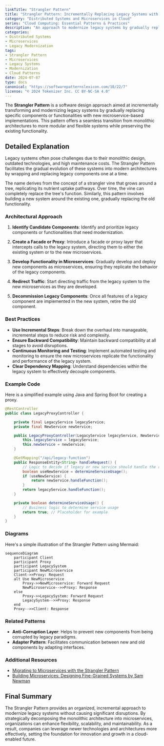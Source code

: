 ```yaml
---
linkTitle: "Strangler Pattern"
title: "Strangler Pattern: Incrementally Replacing Legacy Systems with Microservices"
category: "Distributed Systems and Microservices in Cloud"
series: "Cloud Computing: Essential Patterns & Practices"
description: "An approach to modernize legacy systems by gradually replacing their functionality with microservices while ensuring seamless system operation and transition."
categories:
- Distributed Systems
- Microservices
- Legacy Modernization
tags:
- Strangler Pattern
- Microservices
- Legacy Systems
- Modernization
- Cloud Patterns
date: 2024-07-07
type: docs
canonical: "https://softwarepatternslexicon.com/18/22/7"
license: "© 2024 Tokenizer Inc. CC BY-NC-SA 4.0"
---
```


The **Strangler Pattern** is a software design approach aimed at incrementally transforming and modernizing legacy systems by gradually replacing specific components or functionalities with new microservice-based implementations. This pattern offers a seamless transition from monolithic architectures to more modular and flexible systems while preserving the existing functionality.

## Detailed Explanation
Legacy systems often pose challenges due to their monolithic design, outdated technologies, and high maintenance costs. The Strangler Pattern facilitates the gradual evolution of these systems into modern architectures by wrapping and replacing legacy components one at a time.

The name derives from the concept of a strangler vine that grows around a tree, replicating its nutrient uptake pathways. Over time, the vine can completely replace the tree's function. Similarly, this pattern involves building a new system around the existing one, gradually replacing the old functionality.

### Architectural Approach
1. **Identify Candidate Components**: Identify and prioritize legacy components or functionalities that need modernization.
   
2. **Create a Facade or Proxy**: Introduce a facade or proxy layer that intercepts calls to the legacy system, directing them to either the existing system or to the new microservices.
   
3. **Develop Functionality in Microservices**: Gradually develop and deploy new components as microservices, ensuring they replicate the behavior of the legacy components.
   
4. **Redirect Traffic**: Start directing traffic from the legacy system to the new microservices as they are developed.
   
5. **Decommission Legacy Components**: Once all features of a legacy component are implemented in the new system, retire the old component.

### Best Practices
- **Use Incremental Steps**: Break down the overhaul into manageable, incremental steps to reduce risk and complexity.
- **Ensure Backward Compatibility**: Maintain backward compatibility at all stages to avoid disruptions.
- **Continuous Monitoring and Testing**: Implement automated testing and monitoring to ensure the new microservices replicate the functionality and performance of the legacy system.
- **Clear Dependency Mapping**: Understand dependencies within the legacy system to effectively decouple components.

### Example Code
Here is a simplified example using Java and Spring Boot for creating a proxy.

```java
@RestController
public class LegacyProxyController {

    private final LegacyService legacyService;
    private final NewService newService;

    public LegacyProxyController(LegacyService legacyService, NewService newService) {
        this.legacyService = legacyService;
        this.newService = newService;
    }

    @GetMapping("/api/legacy-function")
    public ResponseEntity<String> handleRequest() {
        // Logic to decide if legacy or new service should handle the request
        boolean useNewService = determineServiceUsage();
        if (useNewService) {
            return newService.handleFunction();
        }
        return legacyService.handleFunction();
    }

    private boolean determineServiceUsage() {
        // Business logic to determine service usage
        return true; // Placeholder for example
    }
}
```

### Diagrams
Here's a simple illustration of the Strangler Pattern using Mermaid:

```mermaid
sequenceDiagram
    participant Client
    participant Proxy
    participant LegacySystem
    participant NewMicroservice
    Client->>Proxy: Request
    alt Use NewMicroservice
        Proxy->>NewMicroservice: Forward Request
        NewMicroservice-->>Proxy: Response
    else
        Proxy->>LegacySystem: Forward Request
        LegacySystem-->>Proxy: Response
    end
    Proxy-->>Client: Response
```

### Related Patterns
- **Anti-Corruption Layer**: Helps to prevent new components from being corrupted by legacy paradigms.
- **Adapter Pattern**: Facilitates communication between new and old components by adapting interfaces.

### Additional Resources
- [Migrating to Microservices with the Strangler Pattern](https://martinfowler.com/articles/strangler-fig.html)
- [Building Microservices: Designing Fine-Grained Systems by Sam Newman](https://www.oreilly.com/library/view/building-microservices/9781491950340/)

## Final Summary
The Strangler Pattern provides an organized, incremental approach to modernize legacy systems without causing significant disruptions. By strategically decomposing the monolithic architecture into microservices, organizations can enhance flexibility, scalability, and maintainability. As a result, companies can leverage newer technologies and architectures more effectively, setting the foundation for innovation and growth in a cloud-enabled future.
